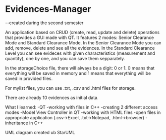 # Evidences-Manager
--created during the second semester

An application based on CRUD (create, read, update and delete) operations that provides a GUI made with QT.
It features 2 modes: Senior Clearance Mode and Standard Clearance Mode.
In the Senior Clearance Mode you can add, remove, delete and see all the evidences.
In the Standard Clearance Level you can see evideces with given characteristics (measurement and quantity), one by one, and you can save them sepparately.

In the storageChoice file, there will always be a digit: 0 or 1. 0 means that everything will be saved in memory and 1 means that everything will be saved in provided files.

For mylist files, you can use .txt, .csv and .html files for storage.

There are already 10 evidences as initial data.

What I learned:
-QT
-working with files in C++
-creating 2 different access modes
-Model View Controller in QT
-working with HTML files
-open files in appropriate application (.csv->Excel, .txt->Notepad, .html->browser)
-inheritance in C++

UML diagram created ub StarUML
